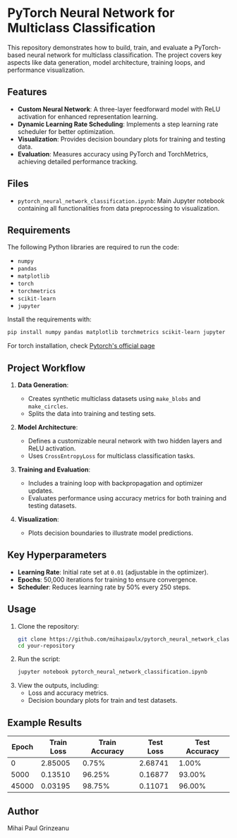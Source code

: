 
# PyTorch Neural Network for Multiclass Classification

This repository demonstrates how to build, train, and evaluate a PyTorch-based neural network for multiclass classification. The project covers key aspects like data generation, model architecture, training loops, and performance visualization.

## Features

- **Custom Neural Network**: A three-layer feedforward model with ReLU activation for enhanced representation learning.
- **Dynamic Learning Rate Scheduling**: Implements a step learning rate scheduler for better optimization.
- **Visualization**: Provides decision boundary plots for training and testing data.
- **Evaluation**: Measures accuracy using PyTorch and TorchMetrics, achieving detailed performance tracking.

## Files

- `pytorch_neural_network_classification.ipynb`: Main Jupyter notebook containing all functionalities from data preprocessing to visualization.

## Requirements

The following Python libraries are required to run the code:

- `numpy`
- `pandas`
- `matplotlib`
- `torch`
- `torchmetrics`
- `scikit-learn`
- `jupyter`

Install the requirements with:
```bash
pip install numpy pandas matplotlib torchmetrics scikit-learn jupyter
```
For torch installation, check [Pytorch's official page](https://pytorch.org/get-started/locally/) 

## Project Workflow

1. **Data Generation**:
   - Creates synthetic multiclass datasets using `make_blobs` and `make_circles`.
   - Splits the data into training and testing sets.
   
2. **Model Architecture**:
   - Defines a customizable neural network with two hidden layers and ReLU activation.
   - Uses `CrossEntropyLoss` for multiclass classification tasks.

3. **Training and Evaluation**:
   - Includes a training loop with backpropagation and optimizer updates.
   - Evaluates performance using accuracy metrics for both training and testing datasets.

4. **Visualization**:
   - Plots decision boundaries to illustrate model predictions.

## Key Hyperparameters

- **Learning Rate**: Initial rate set at `0.01` (adjustable in the optimizer).
- **Epochs**: 50,000 iterations for training to ensure convergence.
- **Scheduler**: Reduces learning rate by 50% every 250 steps.

## Usage

1. Clone the repository:
   ```bash
   git clone https://github.com/mihaipaulx/pytorch_neural_network_classification.git
   cd your-repository
   ```
2. Run the script:
   ```bash
   jupyter notebook pytorch_neural_network_classification.ipynb
   ```
3. View the outputs, including:
   - Loss and accuracy metrics.
   - Decision boundary plots for train and test datasets.

## Example Results

| Epoch | Train Loss | Train Accuracy | Test Loss | Test Accuracy |
|-------|------------|----------------|-----------|---------------|
| 0     | 2.85005    | 0.75%          | 2.68741   | 1.00%         |
| 5000  | 0.13510    | 96.25%         | 0.16877   | 93.00%        |
| 45000 | 0.03195    | 98.75%         | 0.11071   | 96.00%        |

## Author

Mihai Paul Grinzeanu
